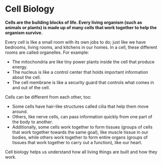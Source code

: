 # Cell Biology

**Cells are the building blocks of life. Every living organism (such as animals or plants) is made up of many cells that work together to help the organism survive.**

Every cell is like a small room with its own jobs to do; just like we have bedrooms, living rooms, and kitchens in our homes. In a cell, these different rooms are called organelles. For example:

- The mitochondria are like tiny power plants inside the cell that produce energy.
- The nucleus is like a control center that holds important information about the cell.
- The cell membrane is like a security guard that controls what comes in and out of the cell.

Cells can be different from each other, too:

- Some cells have hair-like structures called cilia that help them move around.
- Others, like nerve cells, can pass information quickly from one part of the body to another.
- Additionally, some cells work together to form tissues (groups of cells that work together towards the same goal), like muscle tissue in our bodies, while others work together to form entire organs (groups of tissues that work together to carry out a function), like our heart.

Cell biology helps us understand how all living things are built and how they work.
